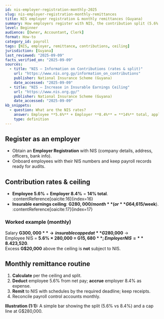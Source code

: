 ```yaml
---
id: nis-employer-registration-monthly-2025
slug: nis-employer-registration-monthly-remittances
title: NIS employer registration & monthly remittances (Guyana)
summary: How employers register with NIS, the contribution split (5.6% employee + 8.4% employer), the monthly ceiling, and a worked example.
level: Beginner
audience: [Owner, Accountant, Clerk]
format: How-to
category_id: payroll
tags: [NIS, employer, remittance, contributions, ceiling]
jurisdiction: [Guyana]
last_reviewed: "2025-09-09"
facts_verified_on: "2025-09-09"
sources:
  - title: "NIS – Information on Contributions (rates & split)"
    url: "https://www.nis.org.gy/information_on_contributions"
    publisher: National Insurance Scheme (Guyana)
    date_accessed: "2025-09-09"
  - title: "NIS – Increase in Insurable Earnings Ceiling"
    url: "https://www.nis.org.gy/"
    publisher: National Insurance Scheme (Guyana)
    date_accessed: "2025-09-09"
kb_snippets:
  - question: What are the NIS rates?
    answer: Employee **5.6%** + Employer **8.4%** = **14%** total, applied up to the insurable earnings ceiling.
    type: definition
---
```


## Register as an employer
- Obtain an **Employer Registration** with NIS (company details, address, officers, bank info).  
- Onboard employees with their NIS numbers and keep payroll records ready for audits.

## Contribution rates & ceiling
- **Employee 5.6%** + **Employer 8.4%** = **14% total**. :contentReference[oaicite:16]{index=16}  
- **Insurable earnings ceiling**: **G$280,000/month** (or **G$64,615/week**). :contentReference[oaicite:17]{index=17}  

### Worked example (monthly)
Salary **G$300,000** → insurable capped at **G$280,000** →  
Employee NIS = **5.6% × 280,000 = G$15,680**; Employer NIS = **8.4% × 280,000 = G$23,520**.  
Excess **G$20,000** above the ceiling is **not** subject to NIS.

## Monthly remittance routine
1) **Calculate** per the ceiling and split.  
2) **Deduct** employee 5.6% from net pay; **accrue** employer 8.4% as expense.  
3) **Remit** to NIS with schedules by the required deadline; keep receipts.  
4) Reconcile payroll control accounts monthly.

**Illustration (1:1):** A simple bar showing the split (5.6% vs 8.4%) and a cap line at G$280,000.
